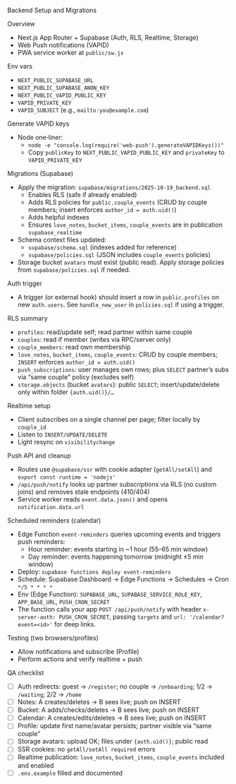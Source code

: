Backend Setup and Migrations

Overview

- Next.js App Router + Supabase (Auth, RLS, Realtime, Storage)
- Web Push notifications (VAPID)
- PWA service worker at `public/sw.js`

Env vars

- `NEXT_PUBLIC_SUPABASE_URL`
- `NEXT_PUBLIC_SUPABASE_ANON_KEY`
- `NEXT_PUBLIC_VAPID_PUBLIC_KEY`
- `VAPID_PRIVATE_KEY`
- `VAPID_SUBJECT` (e.g., `mailto:you@example.com`)

Generate VAPID keys

- Node one‑liner:
  - `node -e "console.log(require('web-push').generateVAPIDKeys())"`
  - Copy `publicKey` to `NEXT_PUBLIC_VAPID_PUBLIC_KEY` and `privateKey` to `VAPID_PRIVATE_KEY`

Migrations (Supabase)

- Apply the migration: `supabase/migrations/2025-10-19_backend.sql`
  - Enables RLS (safe if already enabled)
  - Adds RLS policies for `public.couple_events` (CRUD by couple members; insert enforces `author_id = auth.uid()`)
  - Adds helpful indexes
  - Ensures `love_notes`, `bucket_items`, `couple_events` are in publication `supabase_realtime`
- Schema context files updated:
  - `supabase/schema.sql` (indexes added for reference)
  - `supabase/policies.sql` (JSON includes `couple_events` policies)
- Storage bucket `avatars` must exist (public read). Apply storage policies from `supabase/policies.sql` if needed.

Auth trigger

- A trigger (or external hook) should insert a row in `public.profiles` on new `auth.users`. See `handle_new_user` in `policies.sql` if using a trigger.

RLS summary

- `profiles`: read/update self; read partner within same couple
- `couples`: read if member (writes via RPC/server only)
- `couple_members`: read own membership
- `love_notes`, `bucket_items`, `couple_events`: CRUD by couple members; `INSERT` enforces `author_id = auth.uid()`
- `push_subscriptions`: user manages own rows; plus `SELECT` partner’s subs via “same couple” policy (excludes self)
- `storage.objects` (bucket `avatars`): public `SELECT`; insert/update/delete only within folder `{auth.uid()}/…`

Realtime setup

- Client subscribes on a single channel per page; filter locally by `couple_id`
- Listen to `INSERT/UPDATE/DELETE`
- Light resync on `visibilitychange`

Push API and cleanup

- Routes use `@supabase/ssr` with cookie adapter (`getAll/setAll`) and `export const runtime = 'nodejs'`
- `/api/push/notify` looks up partner subscriptions via RLS (no custom joins) and removes stale endpoints (410/404)
- Service worker reads `event.data.json()` and opens `notification.data.url`

Scheduled reminders (calendar)

- Edge Function `event-reminders` queries upcoming events and triggers push reminders:
  - Hour reminder: events starting in ~1 hour (55–65 min window)
  - Day reminder: events happening tomorrow (midnight ±5 min window)
- Deploy: `supabase functions deploy event-reminders`
- Schedule: Supabase Dashboard → Edge Functions → Schedules → Cron `*/5 * * * *`
- Env (Edge Function): `SUPABASE_URL`, `SUPABASE_SERVICE_ROLE_KEY`, `APP_BASE_URL`, `PUSH_CRON_SECRET`
- The function calls your app `POST /api/push/notify` with header `x-server-auth: PUSH_CRON_SECRET`, passing `targets` and `url: '/calendar?event=<id>'` for deep links.

Testing (two browsers/profiles)

- Allow notifications and subscribe (Profile)
- Perform actions and verify realtime + push

QA checklist

- [ ] Auth redirects: guest → `/register`; no couple → `/onboarding`; 1/2 → `/waiting`; 2/2 → `/home`
- [ ] Notes: A creates/deletes → B sees live; push on INSERT
- [ ] Bucket: A adds/checks/deletes → B sees live; push on INSERT
- [ ] Calendar: A creates/edits/deletes → B sees live; push on INSERT
- [ ] Profile: update first name/avatar persists; partner visible via “same couple”
- [ ] Storage avatars: upload OK; files under `{auth.uid()}`; public read
- [ ] SSR cookies: no `getAll/setAll required` errors
- [ ] Realtime publication: `love_notes`, `bucket_items`, `couple_events` included and enabled
- [ ] `.env.example` filled and documented
